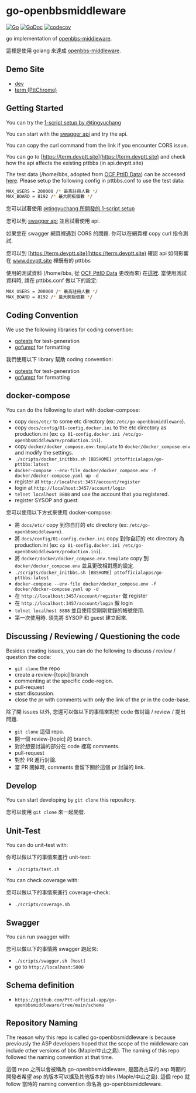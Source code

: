 # go-openbbsmiddleware

[![Go](https://github.com/Ptt-official-app/go-openbbsmiddleware/actions/workflows/go.yml/badge.svg)](https://github.com/Ptt-official-app/go-openbbsmiddleware/actions/workflows/go.yml)
[![GoDoc](https://pkg.go.dev/badge/github.com/Ptt-official-app/go-openbbsmiddleware?status.svg)](https://pkg.go.dev/github.com/Ptt-official-app/go-openbbsmiddleware?tab=doc)
[![codecov](https://codecov.io/gh/Ptt-official-app/go-openbbsmiddleware/branch/main/graph/badge.svg)](https://codecov.io/gh/Ptt-official-app/go-openbbsmiddleware)

go implementation of [openbbs-middleware](https://hackmd.io/@twbbs/Root#%E6%9E%B6%E6%A7%8B%E5%9C%96).

這裡是使用 golang 來達成 [openbbs-middleware](https://hackmd.io/@twbbs/Root#%E6%9E%B6%E6%A7%8B%E5%9C%96).

## Demo Site

* [dev](https://www.devptt.site)
* [term (PttChrome)](https://term.devptt.site)

## Getting Started

You can try the [1-script setup by @tingyuchang](https://github.com/tingyuchang/demo-bbs-docker)

You can start with the [swagger api](https://api.devptt.site:5000)
and try the api.

You can copy the curl command from the link if you encounter
CORS issue.

You can go to [https://term.devptt.site](https://term.devptt.site) and check how the api affects the existing pttbbs (in api.devptt.site)

The test data (/home/bbs, adopted from [OCF PttID Data](https://ocf.tw/p/pttid/)) can be accessed [here](https://drive.google.com/file/d/1lHuqOYpPDmKayYAaf3UIiLRV1wCjF6bc/view?usp=sharing).
Please setup the following config in pttbbs.conf to use the test data:

```sh
MAX_USERS = 200000 /* 最高註冊人數 */
MAX_BOARD = 8192 /* 最大開板個數 */
```

您可以試著使用 [@tingyuchang 所開發的 1-script setup](https://github.com/tingyuchang/demo-bbs-docker)

您可以到 [swagger api](https://api.devptt.site:5000/)
並且試著使用 api.

如果您在 swagger 網頁裡遇到 CORS 的問題. 你可以在網頁裡 copy
curl 指令測試.

您可以到 [https://term.devptt.site](https://term.devptt.site) 確認 api 如何影響在 www.devptt.site 裡既有的 pttbbs

使用的測試資料 (/home/bbs, 從 [OCF PttID Data](https://ocf.tw/p/pttid/) 更改而來) 在[這裡](https://drive.google.com/file/d/1lHuqOYpPDmKayYAaf3UIiLRV1wCjF6bc/view?usp=sharing).
當使用測試資料時, 請在 pttbbs.conf 做以下的設定:

```sh
MAX_USERS = 200000 /* 最高註冊人數 */
MAX_BOARD = 8192 /* 最大開板個數 */
```

## Coding Convention

We use the following libraries for coding convention:

* [gotests](https://github.com/cweill/gotests) for test-generation
* [gofumpt](https://github.com/mvdan/gofumpt) for formatting

我們使用以下 library 幫助 coding convention:

* [gotests](https://github.com/cweill/gotests) for test-generation
* [gofumpt](https://github.com/mvdan/gofumpt) for formatting

## docker-compose

You can do the following to start with docker-compose:

* copy `docs/etc/` to some etc directory (ex: `/etc/go-openbbsmiddleware`).
* copy `docs/config/01-config.docker.ini` to the etc directory as production.ini (ex: `cp 01-config.docker.ini /etc/go-openbbsmiddleware/production.ini`).
* copy `docker/docker_compose.env.template` to `docker/docker_compose.env` and modify the settings.
* `./scripts/docker_initbbs.sh [BBSHOME] pttofficialapps/go-pttbbs:latest`
* `docker-compose --env-file docker/docker_compose.env -f docker/docker-compose.yaml up -d`
* register at `http://localhost:3457/account/register`
* login at `http://localhost:3457/account/login`
* `telnet localhost 8888` and use the account that you registered.
* register SYSOP and guest.

您可以使用以下方式來使用 docker-compose:

* 將 `docs/etc/` copy 到你自訂的 etc directory (ex: `/etc/go-openbbsmiddleware`).
* 將 `docs/config/01-config.docker.ini` copy 到你自訂的 etc directory 為 production.ini (ex: `cp 01-config.docker.ini /etc/go-openbbsmiddleware/production.ini`).
* 將 `docker/docker/docker_compose.env.template` copy 到 `docker/docker_compose.env` 並且更改相對應的設定.
* `./scripts/docker_initbbs.sh [BBSHOME] pttofficialapps/go-pttbbs:latest`
* `docker-compose --env-file docker/docker_compose.env -f docker/docker-compose.yaml up -d`
* 在 `http://localhost:3457/account/register` 做 register
* 在 `http://localhost:3457/account/login` 做 login
* `telnet localhost 8888` 並且使用您剛剛登錄的帳號使用.
* 第一次使用時. 須先將 SYSOP 和 guest 建立起來.

## Discussing / Reviewing / Questioning the code

Besides creating issues, you can do the following
to discuss / review / question the code:

* `git clone` the repo
* create a review-[topic] branch
* commenting at the specific code-region.
* pull-request
* start discussion.
* close the pr with comments with only the link of the pr in the code-base.

除了開 issues 以外, 您還可以做以下的事情來對於 code 做討論 / review / 提出問題.

* `git clone` 這個 repo.
* 開一個 review-[topic] 的 branch.
* 對於想要討論的部分在 code 裡寫 comments.
* pull-request
* 對於 PR 進行討論.
* 當 PR 關掉時, comments 會留下關於這個 pr 討論的 link.

## Develop

You can start developing by `git clone` this repository.

您可以使用 `git clone` 來一起開發.

## Unit-Test

You can do unit-test with:

你可以做以下的事情來進行 unit-test:

* `./scripts/test.sh`

You can check coverage with:

您可以做以下的事情來進行 coverage-check:

* `./scripts/coverage.sh`

## Swagger

You can run swagger with:

您可以做以下的事情將 swagger 跑起來:

* `./scripts/swagger.sh [host]`
* go to `http://localhost:5000`

## Schema definition

* `https://github.com/Ptt-official-app/go-openbbsmiddleware/tree/main/schema`

## Repository Naming

The reason why this repo is called go-openbbsmiddleware is because previously the ASP developers hoped that the scope of the middleware can include other versions of bbs (Maple/中山之島). The naming of this repo followed the naming convention at that time.

這個 repo 之所以會被稱為 go-openbbsmiddleware, 是因為古早的 asp 時期的開發者希望 asp 的版本可以擴及其他版本的 bbs (Maple/中山之島). 這個 repo 就 follow 當時的 naming convention 命名為 go-openbbsmiddleware.
